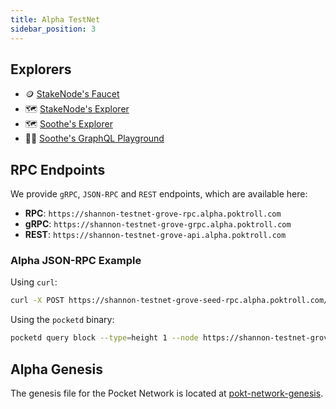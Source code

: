 ```yaml
---
title: Alpha TestNet
sidebar_position: 3
---
```


## Explorers

- 🪙 [StakeNode's Faucet](https://faucet.alpha.testnet.pokt.network/)
- 🗺️ [StakeNode's Explorer](https://shannon.alpha.testnet.pokt.network)
- 🗺️ [Soothe's Explorer](https://shannon-alpha.trustsoothe.io/)
- 👨‍💻 [Soothe's GraphQL Playground](https://shannon-alpha-api.trustsoothe.io/)

## RPC Endpoints

We provide `gRPC`, `JSON-RPC` and `REST` endpoints, which are available here:

- **RPC**: `https://shannon-testnet-grove-rpc.alpha.poktroll.com`
- **gRPC**: `https://shannon-testnet-grove-grpc.alpha.poktroll.com`
- **REST**: `https://shannon-testnet-grove-api.alpha.poktroll.com`

### Alpha JSON-RPC Example

Using `curl`:

```bash
curl -X POST https://shannon-testnet-grove-seed-rpc.alpha.poktroll.com/block
```

Using the `pocketd` binary:

```bash
pocketd query block --type=height 1 --node https://shannon-testnet-grove-seed-rpc.alpha.poktroll.com
```

## Alpha Genesis

The genesis file for the Pocket Network is located at [pokt-network-genesis](https://github.com/pokt-network/pocket-network-genesis/tree/master/shannon/testnet-alpha).
